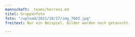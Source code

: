```yaml
---
mannschaft: _teams/herren1.md
titel: Gruppenfoto
foto: "/upload/2021/10/17/img_7603.jpg"
freitext: Nur ein Beispiel. Bilder werden noch getauscht.

---
```

